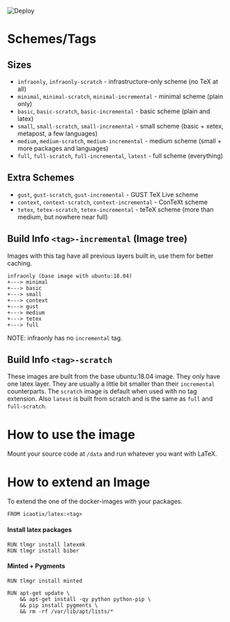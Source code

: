 ![Deploy](https://github.com/icaotix-docker/latex/workflows/Deploy/badge.svg)

# Schemes/Tags
## Sizes
* `infraonly`, `infraonly-scratch` - infrastructure-only scheme (no TeX at all)
* `minimal`, `minimal-scratch`, `minimal-incremental` - minimal scheme (plain only)
* `basic`, `basic-scratch`, `basic-incremental` - basic scheme (plain and latex)
* `small`, `small-scratch`, `small-incremental` - small scheme (basic + xetex, metapost, a few languages)
* `medium`, `medium-scratch`, `medium-incremental` - medium scheme (small + more packages and languages)
* `full`, `full-scratch`, `full-incremental`, `latest` - full scheme (everything)

## Extra Schemes
* `gust`, `gust-scratch`, `gust-incremental` - GUST TeX Live scheme
* `context`, `context-scratch`, `context-incremental` - ConTeXt scheme
* `tetex`, `tetex-scratch`, `tetex-incremental` - teTeX scheme (more than medium, but nowhere near full)

## Build Info `<tag>-incremental` (Image tree)
Images with this tag have all previous layers built in, use them for better caching.
```
infraonly (base image with ubuntu:18.04)
+---> minimal
+---> basic
+---> small
+---> context
+---> gust
+---> medium
+---> tetex
+---> full
```
NOTE: infraonly has no `incremental` tag.

## Build Info `<tag>-scratch`
These images are built from the base ubuntu:18.04 image. They only have one latex layer. They are usually a little bit smaller than their `incremental` counterparts. The `scratch` image is default when used with no tag extension. Also `latest` is built from scratch and is the same as `full` and `full-scratch`.

# How to use the image
Mount your source code at `/data` and run whatever you want with LaTeX.

# How to extend an Image
To extend the one of the docker-images with your packages.

`FROM icaotix/latex:<tag>`

#### Install latex packages
` RUN tlmgr install latexmk `  
` RUN tlmgr install biber `

#### Minted + Pygments
` RUN tlmgr install minted `
```
RUN apt-get update \
    && apt-get install -qy python python-pip \
    && pip install pygments \
    && rm -rf /var/lib/apt/lists/*
```
